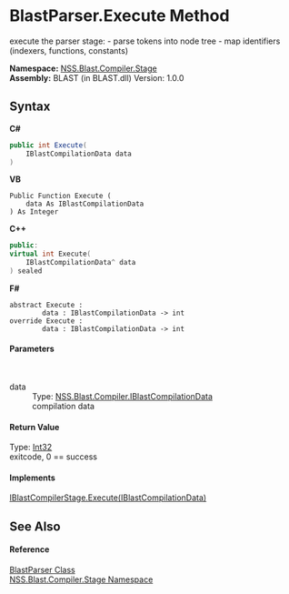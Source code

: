 # BlastParser.Execute Method 
 

execute the parser stage: - parse tokens into node tree - map identifiers (indexers, functions, constants)

**Namespace:**&nbsp;<a href="f44e629d-16ad-ce78-c6d1-bb239589698b.md">NSS.Blast.Compiler.Stage</a><br />**Assembly:**&nbsp;BLAST (in BLAST.dll) Version: 1.0.0

## Syntax

**C#**<br />
``` C#
public int Execute(
	IBlastCompilationData data
)
```

**VB**<br />
``` VB
Public Function Execute ( 
	data As IBlastCompilationData
) As Integer
```

**C++**<br />
``` C++
public:
virtual int Execute(
	IBlastCompilationData^ data
) sealed
```

**F#**<br />
``` F#
abstract Execute : 
        data : IBlastCompilationData -> int 
override Execute : 
        data : IBlastCompilationData -> int 
```


#### Parameters
&nbsp;<dl><dt>data</dt><dd>Type: <a href="d2afd70e-15cd-df6e-c1b9-6e1d3e9552bd.md">NSS.Blast.Compiler.IBlastCompilationData</a><br />compilation data</dd></dl>

#### Return Value
Type: <a href="https://docs.microsoft.com/dotnet/api/system.int32" target="_blank" rel="noopener noreferrer">Int32</a><br />exitcode, 0 == success

#### Implements
<a href="414b366a-c058-4684-f354-ec98b7ce5ba3.md">IBlastCompilerStage.Execute(IBlastCompilationData)</a><br />

## See Also


#### Reference
<a href="6a2dbd8b-003e-e3bf-523b-52ce3fedbded.md">BlastParser Class</a><br /><a href="f44e629d-16ad-ce78-c6d1-bb239589698b.md">NSS.Blast.Compiler.Stage Namespace</a><br />